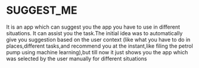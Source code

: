 # SUGGEST_ME
It is an app which can suggest you the app you have to use in different situations. It can  assist you the task.The initial idea was to 
automatically give you suggestion based on the user context (like what you have to do in places,different tasks,and recommend you at the instant,like filing the petrol pump using machine learning),but till now 
it just shows you the app which was selected by the user manually for different situations
